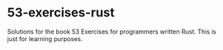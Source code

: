 # 53-exercises-rust
Solutions for the book 53 Exercises for programmers written Rust.  This is just for learning purposes.
